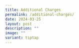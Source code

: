 ```yaml
---
title: Additional Charges
permalink: /additional-charges/
date: 2024-03-25
layout: post
description: ""
image: ""
variant: tiptap
---
```

